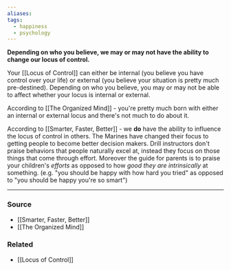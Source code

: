 ```yaml
---
aliases: 
tags:
  - happiness
  - psychology
---
```

**Depending on who you believe, we may or may not have the ability to change our locus of control.**

Your [[Locus of Control]] can either be internal (you believe you have control over your life) or external (you believe your situation is pretty much pre-destined). Depending on who you believe, you may or may not be able to affect whether your locus is internal or external.

According to [[The Organized Mind]] - you're pretty much born with either an internal or external locus and there's not much to do about it.

According to [[Smarter, Faster, Better]] - we **do** have the ability to influence the locus of control in others. The Marines have changed their focus to getting people to become better decision makers. Drill instructors don't praise behaviors that people naturally excel at, instead they focus on those things that come through effort. Moreover the guide for parents is to praise your children's *efforts* as opposed to how *good they are intrinsically* at something. (e.g. "you should be happy with how hard you tried" as opposed to "you should be happy you're so smart")

---

### Source
- [[Smarter, Faster, Better]]
- [[The Organized Mind]]

### Related
- [[Locus of Control]]